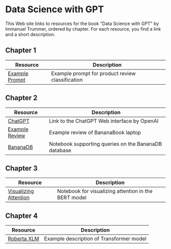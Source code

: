 # Data Science with GPT

This Web site links to resources for the book "Data Science with GPT" by Immanuel Trummer, ordered by chapter. For each resource, you find a link and a short description.

## Chapter 1

| Resource | Description |
| --- | --- |
| [Example Prompt](https://docs.google.com/document/d/1f3M2PV5mgy1kyg3J5C4QiiBqcsxxz4SBXYzHSJQ0NEw/edit?usp=sharing)|  Example prompt for product review classification |

## Chapter 2

| Resource | Description |
| --- | --- |
| [ChatGPT](https://chat.openai.com/) | Link to the ChatGPT Web interface by OpenAI |
| [Example Review](https://docs.google.com/document/d/1LKVnR62O5iIzJNS0urvGDuc5GQ9zLkT-XRvrwhVNMpg/edit?usp=sharing)| Example review of BananaBook laptop|
| [BananaDB](https://colab.research.google.com/drive/10AT3uNRxQRDJU5giWWcktfS2BuoLGASE?usp=sharing) | Notebook supporting queries on the BananaDB database|

## Chapter 3

| Resource | Description |
| --- | --- |
| [Visualizing Attention](https://github.com/jessevig/bertviz) | Notebook for visualizing attention in the BERT model|

## Chapter 4

| Resource | Description |
| --- | --- |
| [Roberta XLM](https://huggingface.co/xlm-roberta-base) | Example description of Transformer model |

